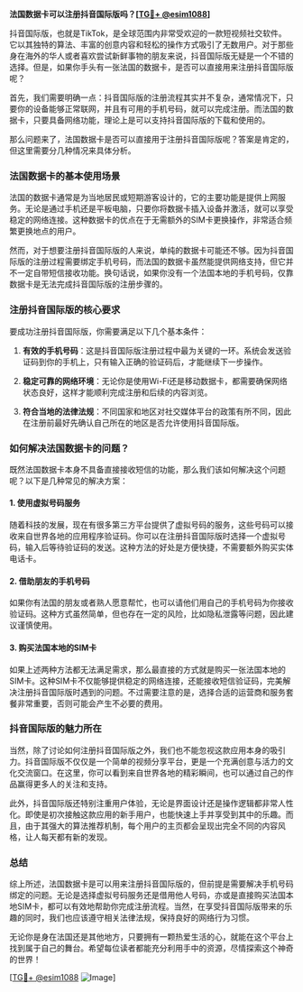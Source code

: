 **法国数据卡可以注册抖音国际版吗？[[TG💪+ @esim1088](https://t.me/s/esim1088)]**

抖音国际版，也就是TikTok，是全球范围内非常受欢迎的一款短视频社交软件。它以其独特的算法、丰富的创意内容和轻松的操作方式吸引了无数用户。对于那些身在海外的华人或者喜欢尝试新鲜事物的朋友来说，抖音国际版无疑是一个不错的选择。但是，如果你手头有一张法国的数据卡，是否可以直接用来注册抖音国际版呢？

首先，我们需要明确一点：抖音国际版的注册流程其实并不复杂，通常情况下，只要你的设备能够正常联网，并且有可用的手机号码，就可以完成注册。而法国的数据卡，只要具备网络功能，理论上是可以支持抖音国际版的下载和使用的。

那么问题来了，法国数据卡是否可以直接用于注册抖音国际版呢？答案是肯定的，但这里需要分几种情况来具体分析。

### 法国数据卡的基本使用场景

法国的数据卡通常是为当地居民或短期游客设计的，它的主要功能是提供上网服务。无论是通过手机还是平板电脑，只要你将数据卡插入设备并激活，就可以享受稳定的网络连接。这种数据卡的优点在于无需额外的SIM卡更换操作，非常适合频繁更换地点的用户。

然而，对于想要注册抖音国际版的人来说，单纯的数据卡可能还不够。因为抖音国际版的注册过程需要绑定手机号码，而法国的数据卡虽然能提供网络支持，但它并不一定自带短信接收功能。换句话说，如果你没有一个法国本地的手机号码，仅靠数据卡是无法完成抖音国际版的注册步骤的。

### 注册抖音国际版的核心要求

要成功注册抖音国际版，你需要满足以下几个基本条件：

1. **有效的手机号码**：这是抖音国际版注册过程中最为关键的一环。系统会发送验证码到你的手机上，只有输入正确的验证码后，才能继续下一步操作。
   
2. **稳定可靠的网络环境**：无论你是使用Wi-Fi还是移动数据卡，都需要确保网络状态良好，这样才能顺利完成注册和后续的内容浏览。

3. **符合当地的法律法规**：不同国家和地区对社交媒体平台的政策有所不同，因此在注册前最好先确认自己所在的地区是否允许使用抖音国际版。

### 如何解决法国数据卡的问题？

既然法国数据卡本身不具备直接接收短信的功能，那么我们该如何解决这个问题呢？以下是几种常见的解决方案：

#### 1. 使用虚拟号码服务
随着科技的发展，现在有很多第三方平台提供了虚拟号码的服务，这些号码可以接收来自世界各地的应用程序验证码。你可以在注册抖音国际版时选择一个虚拟号码，输入后等待验证码的发送。这种方法的好处是方便快捷，不需要额外购买实体电话卡。

#### 2. 借助朋友的手机号码
如果你有法国的朋友或者熟人愿意帮忙，也可以请他们用自己的手机号码为你接收验证码。这种方式虽然简单，但也存在一定的风险，比如隐私泄露等问题，因此建议谨慎使用。

#### 3. 购买法国本地的SIM卡
如果上述两种方法都无法满足需求，那么最直接的方式就是购买一张法国本地的SIM卡。这种SIM卡不仅能够提供稳定的网络连接，还能接收短信验证码，完美解决注册抖音国际版时遇到的问题。不过需要注意的是，选择合适的运营商和服务套餐非常重要，否则可能会产生不必要的费用。

### 抖音国际版的魅力所在

当然，除了讨论如何注册抖音国际版之外，我们也不能忽视这款应用本身的吸引力。抖音国际版不仅仅是一个简单的视频分享平台，更是一个充满创意与活力的文化交流窗口。在这里，你可以看到来自世界各地的精彩瞬间，也可以通过自己的作品赢得更多人的关注和支持。

此外，抖音国际版还特别注重用户体验，无论是界面设计还是操作逻辑都非常人性化。即使是初次接触这款应用的新手用户，也能快速上手并享受到其中的乐趣。而且，由于其强大的算法推荐机制，每个用户的主页都会呈现出完全不同的内容风格，让人每天都有新的发现。

### 总结

综上所述，法国数据卡是可以用来注册抖音国际版的，但前提是需要解决手机号码绑定的问题。无论是选择虚拟号码服务还是借用他人号码，亦或是直接购买法国本地SIM卡，都可以有效地帮助你完成注册流程。当然，在享受抖音国际版带来的乐趣的同时，我们也应该遵守相关法律法规，保持良好的网络行为习惯。

无论你是身在法国还是其他地方，只要拥有一颗热爱生活的心，就能在这个平台上找到属于自己的舞台。希望每位读者都能充分利用手中的资源，尽情探索这个神奇的世界！

[[TG💪+ @esim1088](https://t.me/s/esim1088) ![Image](https://i.postimg.cc/4NQfJmqS/Snipaste-2025-05-13-00-14-12.png)]